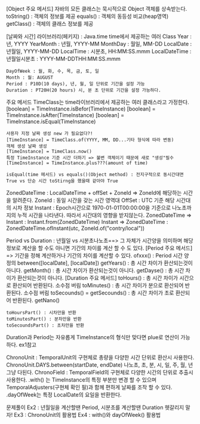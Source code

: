 [Object 주요 메서드] 자바의 모든 클래스는 묵시적으로 Object 객체를 상속받는다.
	toString() : 객체의 정보를 제공
	equals() : 객체의 동등성 비교(heap영역)
	getClass() : 객체의 클래스 정보를 제공

[날짜와 시간]
라이브러리(페키지) : Java.time
time에서 제공하는 여러 Class
	Year : 년, YYYY
	YearMonth : 년월, YYYY-MM
	MonthDay : 월일, MM-DD
	LocalDate : 년월일, YYYY-MM-DD
	LocalTime : 시분초, HH:MM:SS.mmm
	LocalDateTime : 년월일시분초 : YYYY-MM-DDTHH:MM:SS.mmm
	
	DayOfWeek : 월, 화, 수, 목, 금, 토, 일
	Month : 월: AUGUST
	Period : P10D(10 days), 년, 월, 일 단위로 기간을 설정 가능
	Duration : PT20H(20 hours) 시, 분 초 단위로 기간을 설정 가능하다.
	
주요 메서드 TimeClass는 time라이브러리에서 제공하는 여러 클래스라고 가정한다. 
	[boolean] = TimeInstance.isBefor(TimeInstance)
	[boolean] = TimeInstance.isAfter(TimeInstance)
	[boolean] = TimeInstance.isEqual(TimeInstance)

	사용자 지정 날짜 생성 new 가 필요없다?!
	[TimeInstance] = TimeClass.of(YYYY, MM, DD...기타 형식에 따라 변동)
	객체 생성 날짜 생성
	[TimeInstance] = TimeClass.now()
	특정 TimeInstance 기준 시간 더하기 => 불변 객체이기 때문에 새로 "생성"필수
	[TimeInstance] = TimeInstance.plus???(amount of time)

	isEqual(time 메서드) vs equals()(Object method) : 전지구적으로 동시간대면 True vs 단순 시간 toStirng을 했을때 같아야 True
ZonedDateTime : LocalDateTime + offSet + ZoneId => ZoneId에 해당하는 시간을 알려준다.
	ZoneId : 동일 시간을 갖는 시간 영역대
	OffSet : UTC 기준 해당 시간대의 시차 정보
Instant : Epoch시간으로 1970-01-01T00:00:00을 기준으로 나노초까지의 누적 시간을 나타낸다. 따라서 시간대의 영향을 받지않는다.
	ZonedDateTime => Instant : Instant.from(ZonedDateTime)
	Instant => ZonedDateTime : ZonedDateTime.ofInstant(utc, ZoneId.of("contry/local"))

Period vs Duration : 년월일 vs 시분초나노초==> 그 자체가 시간양을 의미하며 해당 정보로 계산을 할 수도 아니면 기간의 차이를 계산 할 수 도 있다.
[Period 주요 메서드] => 기간을 정해 계산하거나 기간의 차이를 계산할 수 있다.
	ofxxx() : Period 시간 양 정의
	between([localDate], [localDate])
	getYears() : 총 시간 차이가 환산되는것이 아니다.
	getMonth() : 총 시간 차이가 환산되는것이 아니다.
	getDayse() : 총 시간 차이가 환산되는것이 아니다.
[Duration 주요 메서드]
	toHours() : 총 시간 차이가 시간으로 환산되어 반환된다. 소수점 버림
	toMinutes() :  총 시간 차이가 분으로 환산되어 반환된다. 소수점 버림
	toSecounds() = getSecounds() : 총 시간 차이가 초로 환산되어 반환된다.
	getNano()

	toHoursPart() : 시차만을 반환
	toMinutesPart() : 분차만을 반환
	toSecoundsPart() : 초차만을 반환
Duration과 Period는 자유롭게 TimeInstance의 형식만 맞다면 plue로 연산이 가능하다. ex1참고


ChronoUnit : TemporalUnit의 구현체로 총량을 다양한 시간 단위로 환산시 사용한다.
	ChronoUnit.DAYS.between(startDate, endDate)
		나노초, 초, 분, 시, 일, 주, 월, 년 그냥 다된다. 
ChronoField : TemporalField의 구현체로 다양한 시간의 단위로 추출시 사용한다.
.with() 는 TimeInstance의 특정 부분만 변경 할 수 있으며 TemporalAdjusters(구현체 확인 필)과 함께 편하게 날짜를 조작 할 수 있다.
.dayOfWeek는 특정 LocalDate의 요일을 반환한다.

문제풀이
Ex2 : 년월일을 계산할땐 Period, 시분초를 계산할땐 Duration 헷갈리지 말자!
Ex3 : ChronoUnit의 활용법
Ex4 : with()와 dayOfWeek() 활용법